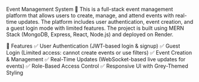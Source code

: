 Event Management System 🎉
This is a full-stack event management platform that allows users to create, manage, and attend events with real-time updates. The platform includes user authentication, event creation, and a guest login mode with limited features. The project is built using MERN Stack (MongoDB, Express, React, Node.js) and deployed on Render.

🌟 Features
✅ User Authentication (JWT-based login & signup)
✅ Guest Login (Limited access: cannot create events or use filters)
✅ Event Creation & Management
✅ Real-Time Updates (WebSocket-based live updates for events)
✅ Role-Based Access Control
✅ Responsive UI with Grey-Themed Styling


